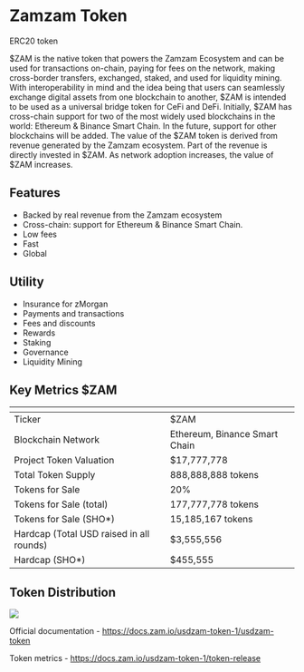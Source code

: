 # Zamzam Token

ERC20 token 

$ZAM is the native token that powers the Zamzam Ecosystem and can be used for transactions on-chain, paying for fees on the network, making cross-border transfers, exchanged, staked, and used for liquidity mining.
With interoperability in mind and the idea being that users can seamlessly exchange digital assets from one blockchain to another, $ZAM is intended to be used as a universal bridge token for CeFi and DeFi.
Initially, $ZAM has cross-chain support for two of the most widely used blockchains in the world: Ethereum & Binance Smart Chain. In the future, support for other blockchains will be added.
The value of the $ZAM token is derived from revenue generated by the Zamzam ecosystem. Part of the revenue is directly invested in $ZAM. As network adoption increases, the value of $ZAM increases.

## Features 
- Backed by real revenue from the Zamzam ecosystem
- Cross-chain: support for Ethereum & Binance Smart Chain.
- Low fees
- Fast
- Global

## Utility
- Insurance for zMorgan
- Payments and transactions
- Fees and discounts
- Rewards
- Staking
- Governance
- Liquidity Mining

## Key Metrics $ZAM

| <!-- -->                                  | <!-- -->                          |
|------------------------------------------	|-----------------------------------|
| Ticker                                   	| $ZAM                          	|
| Blockchain Network                       	| Ethereum, Binance Smart Chain 	|
| Project Token Valuation                  	| $17,777,778                   	|
| Total Token Supply                       	| 888,888,888 tokens            	|
| Tokens for Sale                          	| 20%                           	|
| Tokens for Sale (total)                  	| 177,777,778 tokens            	|
| Tokens for Sale (SHO*)                   	| 15,185,167 tokens             	|
| Hardcap (Total USD raised in all rounds) 	| $3,555,556                    	|
| Hardcap (SHO*)                           	| $455,555                      	|

## Token Distribution

![](./assets/tokendistribution.png)

Official documentation - https://docs.zam.io/usdzam-token-1/usdzam-token

Token metrics - https://docs.zam.io/usdzam-token-1/token-release
